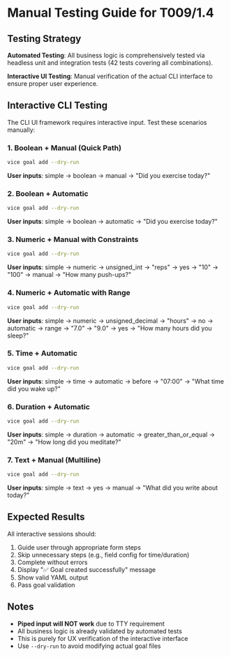 # Manual Testing Guide for T009/1.4

## Testing Strategy

**Automated Testing**: All business logic is comprehensively tested via headless unit and integration tests (42 tests covering all combinations).

**Interactive UI Testing**: Manual verification of the actual CLI interface to ensure proper user experience.

## Interactive CLI Testing

The CLI UI framework requires interactive input. Test these scenarios manually:

### 1. Boolean + Manual (Quick Path)
```bash
vice goal add --dry-run
```
**User inputs**: simple → boolean → manual → "Did you exercise today?"

### 2. Boolean + Automatic  
```bash
vice goal add --dry-run
```
**User inputs**: simple → boolean → automatic → "Did you exercise today?"

### 3. Numeric + Manual with Constraints
```bash
vice goal add --dry-run
```
**User inputs**: simple → numeric → unsigned_int → "reps" → yes → "10" → "100" → manual → "How many push-ups?"

### 4. Numeric + Automatic with Range
```bash
vice goal add --dry-run
```
**User inputs**: simple → numeric → unsigned_decimal → "hours" → no → automatic → range → "7.0" → "9.0" → yes → "How many hours did you sleep?"

### 5. Time + Automatic
```bash
vice goal add --dry-run
```
**User inputs**: simple → time → automatic → before → "07:00" → "What time did you wake up?"

### 6. Duration + Automatic
```bash
vice goal add --dry-run
```
**User inputs**: simple → duration → automatic → greater_than_or_equal → "20m" → "How long did you meditate?"

### 7. Text + Manual (Multiline)
```bash
vice goal add --dry-run
```
**User inputs**: simple → text → yes → manual → "What did you write about today?"

## Expected Results

All interactive sessions should:
1. Guide user through appropriate form steps
2. Skip unnecessary steps (e.g., field config for time/duration)
3. Complete without errors  
4. Display "✅ Goal created successfully" message
5. Show valid YAML output
6. Pass goal validation

## Notes

- **Piped input will NOT work** due to TTY requirement
- All business logic is already validated by automated tests
- This is purely for UX verification of the interactive interface
- Use `--dry-run` to avoid modifying actual goal files
